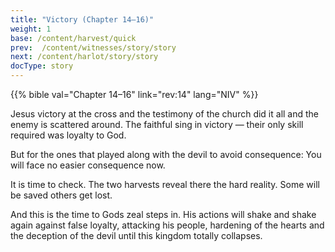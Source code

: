 ```yaml
---
title: "Victory (Chapter 14–16)"
weight: 1
base: /content/harvest/quick
prev:  /content/witnesses/story/story
next: /content/harlot/story/story
docType: story
---
```


{{% bible val="Chapter 14–16" link="rev:14" lang="NIV" %}}

<a name="37a3"></a>
Jesus victory at the cross and the testimony of the church did it all and the enemy is scattered around. The faithful sing in victory — their only skill required was loyalty to God.

But for the ones that played along with the devil to avoid consequence: You will face no easier consequence now.

It is time to check. The two harvests reveal there the hard reality. Some will be saved others get lost.

And this is the time to Gods zeal steps in. His actions will shake and shake again against false loyalty, attacking his people, hardening of the hearts and the deception of the devil until this kingdom totally collapses.

